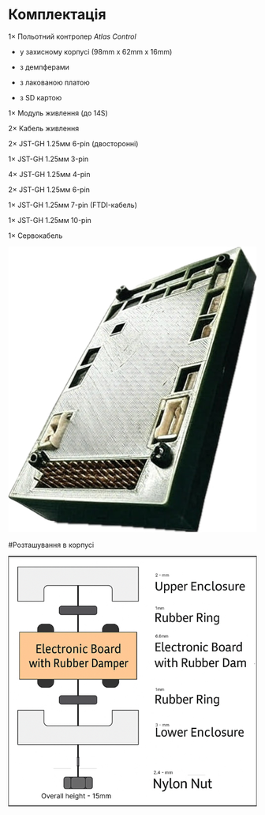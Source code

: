 # Комплектація

1× Польотний контролер *Atlas Control*


- у захисному корпусі (98mm х 62mm х 16mm)

- з демпферами

- з лакованою платою

- з SD картою 

1× Модуль живлення (до 14S)

2× Кабель живлення

2× JST-GH 1.25мм 6-pin (двосторонні) 

1× JST-GH 1.25мм 3-pin

4× JST-GH 1.25мм 4-pin

2× JST-GH 1.25мм 6-pin

1× JST-GH 1.25мм 7-pin (FTDI-кабель)

1× JST-GH 1.25мм 10-pin

1× Сервокабель

![Фото в корпусі](images/body.jpg)

#Розташування в корпусі

![Розташування в корпусі](images/cхема2.jpg)

